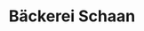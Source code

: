 ---
title: "Bäckerei Schaan"
url: /frankfurt-am-main/baeckerei-schaan-leipziger-strasse/
shop: Bäckerei
---